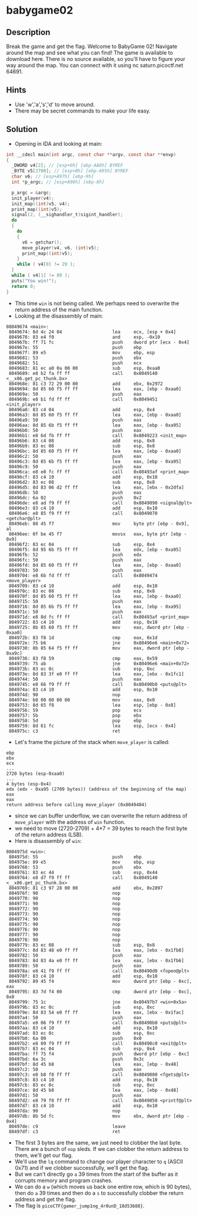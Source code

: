 # babygame02
## Description
Break the game and get the flag.
Welcome to BabyGame 02! Navigate around the map and see what you can find! The game is available to download here. There is no source available, so you'll have to figure your way around the map. You can connect with it using nc saturn.picoctf.net 64691.
## Hints
- Use 'w','a','s','d' to move around.
- There may be secret commands to make your life easy.
## Solution
- Opening in IDA and looking at main:
```c
int __cdecl main(int argc, const char **argv, const char **envp)
{
  _DWORD v4[2]; // [esp+0h] [ebp-AA0h] BYREF
  _BYTE v5[2700]; // [esp+Bh] [ebp-A95h] BYREF
  char v6; // [esp+A97h] [ebp-9h]
  int *p_argc; // [esp+A98h] [ebp-8h]

  p_argc = &argc;
  init_player(v4);
  init_map((int)v5, v4);
  print_map((int)v5);
  signal(2, (__sighandler_t)sigint_handler);
  do
  {
    do
    {
      v6 = getchar();
      move_player(v4, v6, (int)v5);
      print_map((int)v5);
    }
    while ( v4[0] != 29 );
  }
  while ( v4[1] != 89 );
  puts("You win!");
  return 0;
}
```
- This time `win` is not being called. We perhaps need to overwrite the return address of the main function.
- Looking at the disassembly of main:
```
08049674 <main>:
 8049674: 8d 4c 24 04                   lea     ecx, [esp + 0x4]
 8049678: 83 e4 f0                      and     esp, -0x10
 804967b: ff 71 fc                      push    dword ptr [ecx - 0x4]
 804967e: 55                            push    ebp
 804967f: 89 e5                         mov     ebp, esp
 8049681: 53                            push    ebx
 8049682: 51                            push    ecx
 8049683: 81 ec a0 0a 00 00             sub     esp, 0xaa0
 8049689: e8 b2 fa ff ff                call    0x8049140 <__x86.get_pc_thunk.bx>
 804968e: 81 c3 72 29 00 00             add     ebx, 0x2972
 8049694: 8d 85 60 f5 ff ff             lea     eax, [ebp - 0xaa0]
 804969a: 50                            push    eax
 804969b: e8 b1 fd ff ff                call    0x8049451 <init_player>
 80496a0: 83 c4 04                      add     esp, 0x4
 80496a3: 8d 85 60 f5 ff ff             lea     eax, [ebp - 0xaa0]
 80496a9: 50                            push    eax
 80496aa: 8d 85 6b f5 ff ff             lea     eax, [ebp - 0xa95]
 80496b0: 50                            push    eax
 80496b1: e8 6d fb ff ff                call    0x8049223 <init_map>
 80496b6: 83 c4 08                      add     esp, 0x8
 80496b9: 83 ec 08                      sub     esp, 0x8
 80496bc: 8d 85 60 f5 ff ff             lea     eax, [ebp - 0xaa0]
 80496c2: 50                            push    eax
 80496c3: 8d 85 6b f5 ff ff             lea     eax, [ebp - 0xa95]
 80496c9: 50                            push    eax
 80496ca: e8 e0 fc ff ff                call    0x80493af <print_map>
 80496cf: 83 c4 10                      add     esp, 0x10
 80496d2: 83 ec 08                      sub     esp, 0x8
 80496d5: 8d 83 06 d2 ff ff             lea     eax, [ebx - 0x2dfa]
 80496db: 50                            push    eax
 80496dc: 6a 02                         push    0x2
 80496de: e8 ad f9 ff ff                call    0x8049090 <signal@plt>
 80496e3: 83 c4 10                      add     esp, 0x10
 80496e6: e8 85 f9 ff ff                call    0x8049070 <getchar@plt>
 80496eb: 88 45 f7                      mov     byte ptr [ebp - 0x9], al
 80496ee: 0f be 45 f7                   movsx   eax, byte ptr [ebp - 0x9]
 80496f2: 83 ec 04                      sub     esp, 0x4
 80496f5: 8d 95 6b f5 ff ff             lea     edx, [ebp - 0xa95]
 80496fb: 52                            push    edx
 80496fc: 50                            push    eax
 80496fd: 8d 85 60 f5 ff ff             lea     eax, [ebp - 0xaa0]
 8049703: 50                            push    eax
 8049704: e8 6b fd ff ff                call    0x8049474 <move_player>
 8049709: 83 c4 10                      add     esp, 0x10
 804970c: 83 ec 08                      sub     esp, 0x8
 804970f: 8d 85 60 f5 ff ff             lea     eax, [ebp - 0xaa0]
 8049715: 50                            push    eax
 8049716: 8d 85 6b f5 ff ff             lea     eax, [ebp - 0xa95]
 804971c: 50                            push    eax
 804971d: e8 8d fc ff ff                call    0x80493af <print_map>
 8049722: 83 c4 10                      add     esp, 0x10
 8049725: 8b 85 60 f5 ff ff             mov     eax, dword ptr [ebp - 0xaa0]
 804972b: 83 f8 1d                      cmp     eax, 0x1d
 804972e: 75 b6                         jne     0x80496e6 <main+0x72>
 8049730: 8b 85 64 f5 ff ff             mov     eax, dword ptr [ebp - 0xa9c]
 8049736: 83 f8 59                      cmp     eax, 0x59
 8049739: 75 ab                         jne     0x80496e6 <main+0x72>
 804973b: 83 ec 0c                      sub     esp, 0xc
 804973e: 8d 83 3f e0 ff ff             lea     eax, [ebx - 0x1fc1]
 8049744: 50                            push    eax
 8049745: e8 66 f9 ff ff                call    0x80490b0 <puts@plt>
 804974a: 83 c4 10                      add     esp, 0x10
 804974d: 90                            nop
 804974e: b8 00 00 00 00                mov     eax, 0x0
 8049753: 8d 65 f8                      lea     esp, [ebp - 0x8]
 8049756: 59                            pop     ecx
 8049757: 5b                            pop     ebx
 8049758: 5d                            pop     ebp
 8049759: 8d 61 fc                      lea     esp, [ecx - 0x4]
 804975c: c3                            ret
```
- Let's frame the picture of the stack when `move_player` is called:
```
ebp
ebx
ecx
...
2720 bytes (esp-0xaa0)
...
4 bytes (esp-0x4)
edx (edx - 0xa95 (2709 bytes)) (address of the beginning of the map)
eax
eax
return address before calling move_player (0x8049404)
```
- since we can buffer underflow, we can overwrite the return address of `move_player` with the address of `win` function.
- we need to move (2720-2709) + 4*7 = 39 bytes to reach the first byte of the return address (LSB).
- Here is disassembly of `win`:
```
0804975d <win>:
 804975d: 55                            push    ebp
 804975e: 89 e5                         mov     ebp, esp
 8049760: 53                            push    ebx
 8049761: 83 ec 44                      sub     esp, 0x44
 8049764: e8 d7 f9 ff ff                call    0x8049140 <__x86.get_pc_thunk.bx>
 8049769: 81 c3 97 28 00 00             add     ebx, 0x2897
 804976f: 90                            nop
 8049770: 90                            nop
 8049771: 90                            nop
 8049772: 90                            nop
 8049773: 90                            nop
 8049774: 90                            nop
 8049775: 90                            nop
 8049776: 90                            nop
 8049777: 90                            nop
 8049778: 90                            nop
 8049779: 83 ec 08                      sub     esp, 0x8
 804977c: 8d 83 48 e0 ff ff             lea     eax, [ebx - 0x1fb8]
 8049782: 50                            push    eax
 8049783: 8d 83 4a e0 ff ff             lea     eax, [ebx - 0x1fb6]
 8049789: 50                            push    eax
 804978a: e8 41 f9 ff ff                call    0x80490d0 <fopen@plt>
 804978f: 83 c4 10                      add     esp, 0x10
 8049792: 89 45 f4                      mov     dword ptr [ebp - 0xc], eax
 8049795: 83 7d f4 00                   cmp     dword ptr [ebp - 0xc], 0x0
 8049799: 75 1c                         jne     0x80497b7 <win+0x5a>
 804979b: 83 ec 0c                      sub     esp, 0xc
 804979e: 8d 83 54 e0 ff ff             lea     eax, [ebx - 0x1fac]
 80497a4: 50                            push    eax
 80497a5: e8 06 f9 ff ff                call    0x80490b0 <puts@plt>
 80497aa: 83 c4 10                      add     esp, 0x10
 80497ad: 83 ec 0c                      sub     esp, 0xc
 80497b0: 6a 00                         push    0x0
 80497b2: e8 09 f9 ff ff                call    0x80490c0 <exit@plt>
 80497b7: 83 ec 04                      sub     esp, 0x4
 80497ba: ff 75 f4                      push    dword ptr [ebp - 0xc]
 80497bd: 6a 3c                         push    0x3c
 80497bf: 8d 45 b8                      lea     eax, [ebp - 0x48]
 80497c2: 50                            push    eax
 80497c3: e8 b8 f8 ff ff                call    0x8049080 <fgets@plt>
 80497c8: 83 c4 10                      add     esp, 0x10
 80497cb: 83 ec 0c                      sub     esp, 0xc
 80497ce: 8d 45 b8                      lea     eax, [ebp - 0x48]
 80497d1: 50                            push    eax
 80497d2: e8 79 f8 ff ff                call    0x8049050 <printf@plt>
 80497d7: 83 c4 10                      add     esp, 0x10
 80497da: 90                            nop
 80497db: 8b 5d fc                      mov     ebx, dword ptr [ebp - 0x4]
 80497de: c9                            leave
 80497df: c3                            ret
```
- The first 3 bytes are the same, we just need to clobber the last byte. There are a bunch of `nop` sleds. If we can clobber the return address to them, we'll get our flag.
- We'll use the `lq` command to change our player character to `q` (ASCII 0x71) and if we clobber successfully, we'll get the flag.
- But we can't directly go `a` 39 times from the start of the buffer as it corrupts memory and program crashes.
- We can do a `w` (which moves us back one entire row, which is 90 bytes), then do `a` 39 times and then do a `s` to successfully clobber the return address and get the flag.
- The flag is `picoCTF{gamer_jump1ng_4r0unD_18d53688}`.